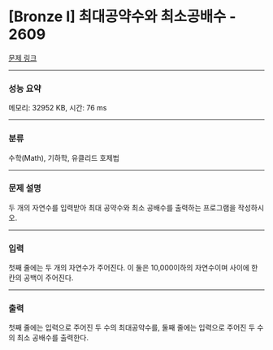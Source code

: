 # [Bronze I] 최대공약수와 최소공배수 - 2609

[문제 링크](https://www.acmicpc.net/problem/2609) 

---
### 성능 요약
메모리: 32952 KB, 시간: 76 ms

---
### 분류
수학(Math), 기하학, 유클리드 호제법

---
### 문제 설명
<p>두 개의 자연수를 입력받아 최대 공약수와 최소 공배수를 출력하는 프로그램을 작성하시오.</p>


---
### 입력
<p>첫째 줄에는 두 개의 자연수가 주어진다. 이 둘은 10,000이하의 자연수이며 사이에 한 칸의 공백이 주어진다.</p>

---
### 출력 
<p>첫째 줄에는 입력으로 주어진 두 수의 최대공약수를, 둘째 줄에는 입력으로 주어진 두 수의 최소 공배수를 출력한다.</p>
